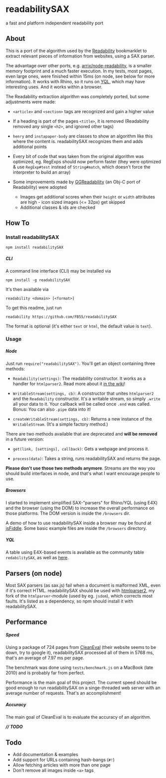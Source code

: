 # readabilitySAX

a fast and platform independent readability port

## About

This is a port of the algorithm used by the
[Readability](http://code.google.com/p/arc90labs-readability/) bookmarklet to
extract relevant pieces of information from websites, using a SAX parser.

The advantage over other ports, e.g.
[arrix/node-readability](https://github.com/arrix/node-readability), is a
smaller memory footprint and a much faster execution. In my tests, most pages,
even large ones, were finished within 15ms (on node, see below for more
information). It works with Rhino, so it runs on
[YQL](http://developer.yahoo.com/yql "Yahoo! Query Language"), which may have
interesting uses. And it works within a browser.

The Readability extraction algorithm was completely ported, but some adjustments
were made:

-   `<article>` and `<section>` tags are recognized and gain a higher value

-   If a heading is part of the pages `<title>`, it is removed (Readability
    removed any single `<h2>`, and ignored other tags)

-   `henry` and `instapaper-body` are classes to show an algorithm like this
    where the content is. readabilitySAX recognizes them and adds additional
    points

-   Every bit of code that was taken from the original algorithm was optimized,
    eg. RegExps should now perform faster (they were optimized & use
    `RegExp#test` instead of `String#match`, which doesn't force the interpreter
    to build an array)

-   Some improvements made by
    [GGReadability](https://github.com/curthard89/COCOA-Stuff/tree/master/GGReadability)
    (an Obj-C port of Readability) were adopted
    -   Images get additional scores when their `height` or `width` attributes
        are high - icon sized images (<= 32px) get skipped
    -   Additional classes & ids are checked

## How To

### Install readabilitySAX

    npm install readabilitySAX

##### CLI

A command line interface (CLI) may be installed via

    npm install -g readabilitySAX

It's then available via

    readability <domain> [<format>]

To get this readme, just run

    readability https://github.com/FB55/readabilitySAX

The format is optional (it's either `text` or `html`, the default value is
`text`).

### Usage

##### Node

Just run `require("readabilitySAX")`. You'll get an object containing three
methods:

-   `Readability(settings)`: The readability constructor. It works as a handler
    for `htmlparser2`. Read more about it
    [in the wiki](https://github.com/FB55/readabilitySAX/wiki/The-Readability-constructor)!

-   `WritableStream(settings, cb)`: A constructor that unites `htmlparser2` and
    the `Readability` constructor. It's a writable stream, so simply `.write`
    all your data to it. Your callback will be called once `.end` was called.
    Bonus: You can also `.pipe` data into it!

-   `createWritableStream(settings, cb)`: Returns a new instance of the
    `WritableStream`. (It's a simple factory method.)

There are two methods available that are deprecated and **will be removed** in a
future version:

-   `get(link, [settings], callback)`: Gets a webpage and process it.

-   `process(data)`: Takes a string, runs readabilitySAX and returns the page.

**Please don't use those two methods anymore**. Streams are the way you should
build interfaces in node, and that's what I want encourage people to use.

##### Browsers

I started to implement simplified SAX-"parsers" for Rhino/YQL (using E4X) and
the browser (using the DOM) to increase the overall performance on those
platforms. The DOM version is inside the `/browsers` dir.

A demo of how to use readabilitySAX inside a browser may be found at
[jsFiddle](http://jsfiddle.net/pXqYR/embedded/). Some basic example files are
inside the `/browsers` directory.

##### YQL

A table using E4X-based events is available as the community table
`redabilitySAX`, as well as
[here](https://github.com/FB55/yql-tables/tree/master/readabilitySAX).

## Parsers (on node)

Most SAX parsers (as sax.js) fail when a document is malformed XML, even if it's
correct HTML. readabilitySAX should be used with
[htmlparser2](http://npm.im/htmlparser2), my fork of the `htmlparser`-module
(used by eg. `jsdom`), which corrects most faults. It's listed as a dependency,
so npm should install it with readabilitySAX.

## Performance

##### Speed

Using a package of 724 pages from [CleanEval](http://cleaneval.sigwac.org.uk)
(their website seems to be down, try to google it), readabilitySAX processed all
of them in 5768 ms, that's an average of 7.97 ms per page.

The benchmark was done using `tests/benchmark.js` on a MacBook (late 2010) and
is probably far from perfect.

Performance is the main goal of this project. The current speed should be good
enough to run readabilitySAX on a singe-threaded web server with an average
number of requests. That's an accomplishment!

##### Accuracy

The main goal of CleanEval is to evaluate the accuracy of an algorithm.

**_// TODO_**

## Todo

-   Add documentation & examples
-   Add support for URLs containing hash-bangs (`#!`)
-   Allow fetching articles with more than one page
-   Don't remove all images inside `<a>` tags

